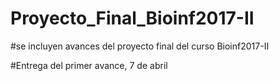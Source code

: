 # Proyecto_Final_Bioinf2017-II

#se incluyen avances del proyecto final del curso Bioinf2017-II

#Entrega del primer avance, 7 de abril 

